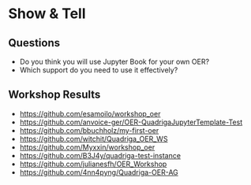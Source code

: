 # Show & Tell

## Questions
- Do you think you will use Jupyter Book for your own OER?
- Which support do you need to use it effectively?

## Workshop Results
- https://github.com/esamoilo/workshop_oer
- https://github.com/anvoice-ger/OER-QuadrigaJupyterTemplate-Test
- https://github.com/bbuchholz/my-first-oer
- https://github.com/witchit/Quadriga_OER_WS
- https://github.com/Myxxin/workshop_oer
- https://github.com/B3J4y/quadriga-test-instance
- https://github.com/julianesfh/OER_Workshop
- https://github.com/4nn4pyng/Quadriga-OER-AG
